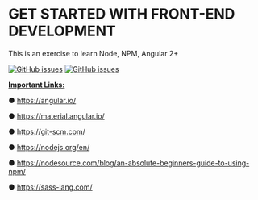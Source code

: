 # GET STARTED WITH FRONT-END DEVELOPMENT
This is an exercise to learn Node, NPM, Angular 2+

<a href="https://github.com/chaurasia-namrata/get_started_with_frontend_webdev/issues">
        <img alt="GitHub issues" src="https://img.shields.io/github/issues/chaurasia-namrata/get_started_with_frontend_webdev"></a>

<a href="https://img.shields.io/static/v1?label=node&message=14.15.5&color=orange">
        <img alt="GitHub issues" src="https://img.shields.io/static/v1?label=node&message=14.15.5&color=orange"></a>


<b><u>Important Links:</u></b>

● https://angular.io/

● https://material.angular.io/

● https://git-scm.com/

● https://nodejs.org/en/

● https://nodesource.com/blog/an-absolute-beginners-guide-to-using-npm/

● https://sass-lang.com/
